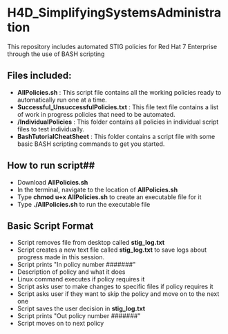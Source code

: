 # H4D_SimplifyingSystemsAdministration
This repository includes automated STIG policies for Red Hat 7 Enterprise through the use of BASH scripting


## Files included:
- **AllPolicies.sh** : This script file contains all the working policies ready to automatically run one at a time.
- **Successful_UnsuccessfulPolicies.txt** : This file text file contains a list of work in progress policies that need to be automated.
- **/IndividualPolicies** : This folder contains all policies in individual script files to test individually.
- **BashTutorialCheatSheet** : This folder contains a script file with some basic BASH scripting commands to get you started.


## How to run script##
- Download **AllPolicies.sh**
- In the terminal, navigate to the location of **AllPolicies.sh** 
- Type **chmod u+x AllPolicies.sh** to create an executable file for it
- Type **./AllPolicies.sh** to run the executable file

## Basic Script Format
- Script removes file from desktop called **stig_log.txt**
- Script creates a new text file called **stig_log.txt** to save logs about progress made in this session.
- Script prints "In policy number #######"
- Description of policy and what it does
- Linux command executes if policy requires it
- Script asks user to make changes to specific files if policy requires it
- Script asks user if they want to skip the policy and move on to the next one
- Script saves the user decision in **stig_log.txt**
- Script prints "Out policy number #######"
- Script moves on to next policy
